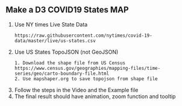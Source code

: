 ## Make a D3 COVID19 States MAP

<ol>
<li>
Use NY times Live State Data

```
https://raw.githubusercontent.com/nytimes/covid-19-data/master/live/us-states.csv
```
</li>

<li>
Use US States TopoJSON (not GeoJSON)

```
1. Download the shape file from US Census 
https://www.census.gov/geographies/mapping-files/time-series/geo/carto-boundary-file.html
2. Use mapshaper.org to save topojson from shape file
```

</li>

<li>
Follow the steps in the Video and the Example file

</li>


<li>
The final result should have animation, zoom function and tooltip

</li>


</ol>
